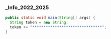 ### _Info_2022_2025

```java
public static void main(String[] args) {
  String token = new String;
  token += "*******************************";
}
